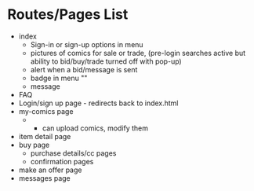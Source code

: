 # Routes/Pages List

- index 
  - Sign-in or sign-up options in menu
  - pictures of comics for sale or trade, (pre-login searches active but ability to bid/buy/trade turned off with pop-up)
  - alert when a bid/message is sent
  - badge in menu ""
  - message 
- FAQ
- Login/sign up page - redirects back to index.html
- my-comics page 
  - - can upload comics, modify them
- item detail page
- buy page
  - purchase details/cc pages
  - confirmation pages
- make an offer page
- messages page